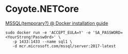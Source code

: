 # Coyote.NETCore


[MSSQL(temporary?) @ Docker installation guide](https://docs.microsoft.com/en-us/sql/linux/quickstart-install-connect-docker?view=sql-server-2017)

	sudo docker run -e 'ACCEPT_EULA=Y' -e 'SA_PASSWORD=<YourStrong!Passw0rd>' \
	   -p 1433:1433 --name sql1 \
	   -d mcr.microsoft.com/mssql/server:2017-latest